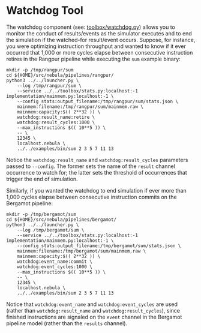 # Watchdog Tool

The watchdog component (see: [toolbox/watchdog.py](../toolbox/watchdog.py))
allows you to monitor the conduct of results/events as the simulator executes
and to end the simulation if the watched-for result/event occurs. Suppose,
for instance, you were optimizing instruction throughput and wanted to know
if it ever occurred that 1,000 or more cycles elapse between consecutive
instruction retires in the Rangpur pipeline while executing the `sum`
example binary:

    mkdir -p /tmp/rangpur/sum
    cd ${HOME}/src/nebula/pipelines/rangpur/
    python3 ../../launcher.py \
        --log /tmp/rangpur/sum \
        --service ../../toolbox/stats.py:localhost:-1 implementation/mainmem.py:localhost:-1 \
        --config stats:output_filename:/tmp/rangpur/sum/stats.json \
        mainmem:filename:/tmp/rangpur/sum/mainmem.raw \
        mainmem:capacity:$(( 2**32 )) \
        watchdog:result_name:retire \
        watchdog:result_cycles:1000 \
        --max_instructions $(( 10**5 )) \
        -- \
        12345 \
        localhost.nebula \
        ../../examples/bin/sum 2 3 5 7 11 13

Notice the `watchdog:result_name` and `watchdog:result_cycles` parameters
passed to `--config`. The former sets the name of the `result` channel
occurrence to watch for; the latter sets the threshold of occurrences that
trigger the end of simulation.

Similarly, if you wanted the watchdog to end simulation if ever more than
1,000 cycles elapse between consecutive instruction commits on the Bergamot
pipeline:

    mkdir -p /tmp/bergamot/sum
    cd ${HOME}/src/nebula/pipelines/bergamot/
    python3 ../../launcher.py \
        --log /tmp/bergamot/sum \
        --service ../../toolbox/stats.py:localhost:-1 implementation/mainmem.py:localhost:-1 \
        --config stats:output_filename:/tmp/bergamot/sum/stats.json \
        mainmem:filename:/tmp/bergamot/sum/mainmem.raw \
        mainmem:capacity:$(( 2**32 )) \
        watchdog:event_name:commit \
        watchdog:event_cycles:1000 \
        --max_instructions $(( 10**5 )) \
        -- \
        12345 \
        localhost.nebula \
        ../../examples/bin/sum 2 3 5 7 11 13

Notice that `watchdog:event_name` and `watchdog:event_cycles` are used
(rather than `watchdog:result_name` and `watchdog:result_cycles`), since
finished instructions are signaled on the `event` channel in the Bergamot
pipeline model (rather than the `results` channel).